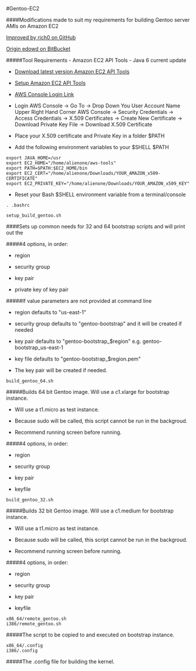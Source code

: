 #Gentoo-EC2

####Modifications made to suit my requirements for building Gentoo server AMIs on Amazon EC2

[Improved by rich0 on GitHub](http://github.com/rich0)
 
[Origin edowd on BitBucket](https://bitbucket.org/edowd)

#####Tool Requirements - Amazon EC2 API Tools - Java 6 current update 

* [Download latest version Amazon EC2 API Tools](http://docs.amazonwebservices.com/AWSEC2/latest/UserGuide/SettingUp_CommandLine.html)

* [Setup Amazon EC2 API Tools](http://docs.amazonwebservices.com/AWSEC2/latest/UserGuide/SettingUp_CommandLine.html)

* [AWS Console Login Link](http://aws.amazon.com/console/)

* Login AWS Console -> Go To -> Drop Down You User Account Name Upper Right Hand Corner AWS Console -> Security Credentials -> \
Access Credentials -> X.509 Certificates -> Create New Certificate -> Download Private Key File -> Download X.509 Certificate 

* Place your X.509 certificate and Private Key in a folder $PATH 

* Add the following environment variables to your $SHELL $PATH
```
export JAVA_HOME=/usr
export EC2_HOME="/home/alienone/aws-tools"
export PATH=$PATH:$EC2_HOME/bin
export EC2_CERT="/home/alienone/Downloads/YOUR_AMAZON_x509-CERTIFICATE"
export EC2_PRIVATE_KEY="/home/alienone/Downloads/YOUR_AMAZON_x509_KEY"
```
* Reset your Bash $SHELL environment variable from a terminal/console 
```
. .bashrc
```

```
setup_build_gentoo.sh
```

####Sets up common needs for 32 and 64 bootstrap scripts and will print out the 

#####4 options, in order:

* region

* security group

* key pair

* private key of key pair

#####If value parameters are not provided at command line

* region defaults to "us-east-1"

* security group defaults to "gentoo-bootstrap" and it will be created if needed

* key pair defaults to "gentoo-bootstrap_$region" e.g. gentoo-bootstrap_us-east-1

* key file defaults to "gentoo-bootstrap_$region.pem"

* The key pair will be created if needed.


```
build_gentoo_64.sh
```

#####Builds 64 bit Gentoo image. Will use a c1.xlarge for bootstrap instance.

* Will use a t1.micro as test instance.

* Because sudo will be called, this script cannot be run in the backgroud.

* Recommend running screen before running.

#####4 options, in order:

* region 

* security group

* key pair

* keyfile


```
build_gentoo_32.sh
```

#####Builds 32 bit Gentoo image. Will use a c1.medium for bootstrap instance.

* Will use a t1.micro as test instance.

* Because sudo will be called, this script cannot be run in the backgroud.

* Recommend running screen before running.

#####4 options, in order:

* region 

* security group

* key pair

* keyfile


```
x86_64/remote_gentoo.sh
i386/remote_gentoo.sh
```
#####The script to be copied to and executed on bootstrap instance.

```
x86_64/.config
i386/.config
```
#####The .config file for building the kernel.


